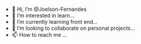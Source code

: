 - 👋 Hi, I’m @Joelson-Fernandes
- 👀 I’m interested in learn...
- 🌱 I’m currently learning front end...
- 💞️ I’m looking to collaborate on personal projects...
- 📫 How to reach me ...

<!---
Joelson-Fernandes/Joelson-Fernandes is a ✨ special ✨ repository because its `README.md` (this file) appears on your GitHub profile.
You can click the Preview link to take a look at your changes.
--->
